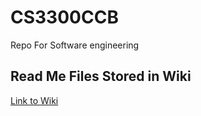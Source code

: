# CS3300CCB
Repo For Software engineering
## Read Me Files Stored in Wiki
[Link to Wiki](https://github.com/MayberryKory/CS3300CCB/wiki)
